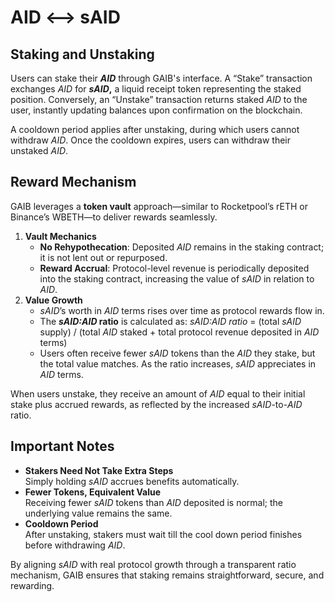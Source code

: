 # AID <--> sAID

## Staking and Unstaking

Users can stake their _**AID**_ through GAIB's interface. A “Stake” transaction exchanges _AID_ for _**sAID**_**,** a liquid receipt token representing the staked position. Conversely, an “Unstake” transaction returns staked _AID_ to the user, instantly updating balances upon confirmation on the blockchain.

A cooldown period applies after unstaking, during which users cannot withdraw _AID_. Once the cooldown expires, users can withdraw their unstaked _AID_.

## Reward Mechanism

GAIB leverages a **token vault** approach—similar to Rocketpool’s rETH or Binance’s WBETH—to deliver rewards seamlessly.

1. **Vault Mechanics**
   * **No Rehypothecation**: Deposited _AID_ remains in the staking contract; it is not lent out or repurposed.
   * **Reward Accrual**: Protocol-level revenue is periodically deposited into the staking contract, increasing the value of _sAID_ in relation to _AID_.
2. **Value Growth**
   * _sAID_’s worth in _AID_ terms rises over time as protocol rewards flow in.
   * The _**sAID:AID**_**&#x20;ratio** is calculated as: _sAID:AID ratio_ = (total _sAID_ supply) / (total _AID_ staked + total protocol revenue deposited in _AID_ terms)
   * Users often receive fewer _sAID_ tokens than the _AID_ they stake, but the total value matches. As the ratio increases, _sAID_ appreciates in _AID_ terms.&#x20;

When users unstake, they receive an amount of _AID_ equal to their initial stake plus accrued rewards, as reflected by the increased _sAID_-to-_AID_ ratio.

## Important Notes

* **Stakers Need Not Take Extra Steps**\
  Simply holding _sAID_ accrues benefits automatically.
* **Fewer Tokens, Equivalent Value**\
  Receiving fewer _sAID_ tokens than _AID_ deposited is normal; the underlying value remains the same.
* **Cooldown Period**\
  After unstaking, stakers must wait till the cool down period finishes before withdrawing _AID_.

By aligning _sAID_ with real protocol growth through a transparent ratio mechanism, GAIB ensures that staking remains straightforward, secure, and rewarding.
